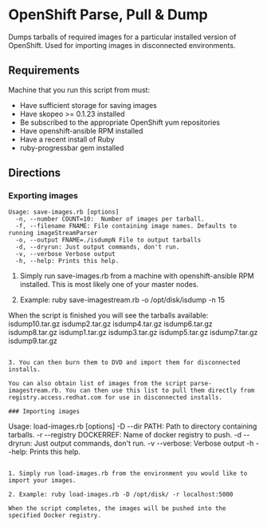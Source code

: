 # OpenShift Parse, Pull & Dump
Dumps tarballs of required images for a particular installed version of OpenShift. Used for importing images in disconnected environments.

## Requirements
Machine that you run this script from must:
* Have sufficient storage for saving images
* Have skopeo >= 0.1.23 installed
* Be subscribed to the appropriate OpenShift yum repositories
* Have openshift-ansible RPM installed
* Have a recent install of Ruby
* ruby-progressbar gem installed

## Directions

### Exporting images
```
Usage: save-images.rb [options]
  -n, --number COUNT=10:  Number of images per tarball.
  -f, --filename FNAME: File containing image names. Defaults to running imageStreamParser
  -o, --output FNAME=./isdumpN File to output tarballs
  -d, --dryrun: Just output commands, don't run.
  -v, --verbose Verbose output
  -h, --help: Prints this help.
```
1. Simply run save-images.rb from a machine with openshift-ansible RPM installed. This is most likely one of your master nodes.

2. Example: ruby save-imagestream.rb -o /opt/disk/isdump -n 15

When the script is finished you will see the tarballs available: 
isdump10.tar.gz  isdump2.tar.gz  isdump4.tar.gz  isdump6.tar.gz  isdump8.tar.gz
isdump1.tar.gz   isdump3.tar.gz  isdump5.tar.gz  isdump7.tar.gz  isdump9.tar.gz
```

3. You can then burn them to DVD and import them for disconnected installs.

You can also obtain list of images from the script parse-imagestream.rb. You can then use this list to pull them directly from registry.access.redhat.com for use in disconnected installs.

### Importing images
```
Usage: load-images.rb [options]
  -D --dir PATH: Path to directory containing tarballs.
  -r --registry DOCKERREF: Name of docker registry to push.
  -d --dryrun: Just output commands, don't run.
  -v --verbose: Verbose output
  -h --help: Prints this help.
```

1. Simply run load-images.rb from the environment you would like to import your images.

2. Example: ruby load-images.rb -D /opt/disk/ -r localhost:5000

When the script completes, the images will be pushed into the specified Docker registry.

